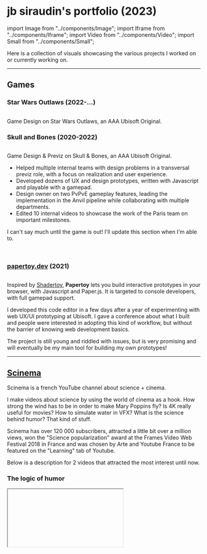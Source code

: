 # jb siraudin's portfolio (2023)

import Image from "../components/Image";
import Iframe from "../components/Iframe";
import Video from "../components/Video";
import Small from "../components/Small";

Here is a collection of visuals showcasing the various projects I worked on or currently working on.

---

## Games

### Star Wars Outlaws (2022-...)

<Image srcImage="https://upload.wikimedia.org/wikipedia/en/6/60/Star_Wars_Outlaws_2023.jpeg" legend="Star Wars Outlaws Key Art"/>

Game Design on Star Wars Outlaws, an AAA Ubisoft Original.

### Skull and Bones (2020-2022)

<Image srcImage="https://upload.wikimedia.org/wikipedia/en/8/81/Skull_%26_Bones_video_game.jpg" legend="Skull and Bones Key Art"/>

Game Design & Previz on Skull & Bones, an AAA Ubisoft Original.

- Helped multiple internal teams with design problems in a transversal previz role, with a focus on realization and user experience.
- Developed dozens of UX and design prototypes, written with Javascript and playable with a gamepad.
- Design owner on two PvPvE gameplay features, leading the implementation in the Anvil pipeline while collaborating with multiple departments.
- Edited 10 internal videos to showcase the work of the Paris team on important milestones.

I can't say much until the game is out! I'll update this section when I'm able to.

<br/>

### [papertoy.dev](https://www.papertoy.dev/) (2021)

<Image srcImage="img/illustrations/papertoy.png" legend="Papertoy Code Editor (October 2021)"/>

Inspired by [Shadertoy](https://www.shadertoy.com), **Papertoy** lets you build interactive prototypes in your browser, with Javascript and Paper.js. It is targeted to console developers, with full gamepad support.

I developed this code editor in a few days after a year of experimenting with web UX/UI prototyping at Ubisoft. I gave a conference about what I built and people were interested in adopting this kind of workflow, but without the barrier of knowing web development basics.

The project is still young and riddled with issues, but is very promising and will eventually be my main tool for building my own prototypes!

---

## [Scinema](https://www.youtube.com/c/Scinemax)

Scinema is a french YouTube channel about science + cinema.

I make videos about science by using the world of cinema as a hook. How strong the wind has to be in order to make Mary Poppins fly? Is 4K really useful for movies? How to simulate water in VFX? What is the science behind humor? That kind of stuff.

Scinema has over 120 000 subscribers, attracted a little bit over a million views, won the "Science popularization" award at the Frames Video Web Festival 2018 in France and was chosen by Arte and Youtube France to be featured on the "Learning" tab of Youtube.

Below is a description for 2 videos that attracted the most interest until now.

### The logic of humor

<Iframe srcUrl="https://www.youtube.com/embed/vUNPAkLGDiI" legend="No english subs yet, sorry!" />

This video gives an overview of the peculiar scientific field around humor, a field desperate to find some logic explanation behind it. The second part of the video focuses on a even more peculiar phenomenon : cringe comedy. And for that, I use the quintessential show in this matter : The Office.

<details>
  <summary>Behind the scenes (the win98 esthetic)</summary>
  <div>
    <Iframe srcUrl="https://www.youtube.com/embed/EHI464tJ07I" />
    <br/>
    <p>This live (in French sadly) described in details the edit in Premiere and the different rigs and comps I built in After Effects to achieve the win98 look.</p>
  </div>
</details>

I was lucky enough to be [featured again on the french magazine Télérama](https://www.telerama.fr/television/sur-la-chaine-scinema,-lhumour,-cest-du-serieux,n6625244.php) with a nice article about the video.

### Monsters & energy

<Iframe srcUrl="https://www.youtube.com/embed/KEtmZ8uMiWI" legend="English subs are available on this one!" />

What kind of monster would use children for their energy industry? Well ... a Pixar monster actually. This video analyzes how the monsters from Monsters, inc would convert children screams into electricity.

<details>
  <summary>Behind the scenes (the title sequence)</summary>
  <div>
  <p>
  As you may have noticed I reanimated the Monsters Inc's title sequence on the film. Here is a video comparing the two sequences.
  </p>
  
  <Iframe srcUrl="https://www.youtube.com/embed/LEk66Nasgjk" />
  <br/>
  <p>
  Everything is animated with After Effects, with a custom expression system for generating the look of each doors, leveraging master properties.
  </p>
  <Image
    srcImage="img/portfolio/mcie1.gif"
  />
  <p class="legend">A demo workflow for working with the doors</p>
  <br />
  <div class="gallery">
    <Image
      srcImage="img/portfolio/mcie2.gif"
      halfWidth
    />
    <Image
      srcImage="img/portfolio/mcie3.gif"
      halfWidth
    />
  </div>
  <p class="legend">
    Demo for the snake rig (left) and compositing details for a few shots (right)
  </p>
  <p>
  The video also features all kinds of motion graphics and compositing work.
  </p>
  <div class="gallery">
    <Image
      srcImage="img/portfolio/mcie6.png"
      halfWidth
    />
    <Image
      srcImage="img/portfolio/mcie7.png"
      halfWidth
    />
  </div>
  <div class="gallery">
    <Image
      srcImage="img/portfolio/mcie8.gif"
      halfWidth
    />
    <Image
      srcImage="img/portfolio/mcie9.gif"
      halfWidth
    />
  </div>
  <div class="gallery">
    <Image
      srcImage="img/portfolio/mcie4.png"
      halfWidth
    />
    <Image
      srcImage="img/portfolio/mcie5.png"
      halfWidth
    />
  </div>
  <p class="legend">Stills and gifs taken from the video</p>
  <br/>
  </div>
</details>

A few press articles covered it at the time and it was a nice [first feature in Télérama](https://www.telerama.fr/medias/monstres-energie-par-scinema-les-cris-denfants,-remede-a-la-crise-energetique,n6102988.php) for Scinéma!

---

## Graphics

### [The Shape of Movies](http://www.theshapeofmovies.com)

The Shape of Movies is a website about visualizing the colors of movies.

I developed the offline program to get the color palette of every frame of a movie, with OpenCV. Then I made this website to have an fun interactive viz of my results, with MeteorJS, ReactJS and PixiJS.

The design of the website is inspired by the plainness of scientific papers made with LateX.

<Image
  srcImage="img/portfolio/tsom2.png"
  altText="previous-website-look"
  legend="Demo look for a search request on the website"
/>

Other cool projects like the [Colors of Motion](https://thecolorsofmotion.com/) or [Cinemetrics](http://cinemetrics.fredericbrodbeck.de/) inspired my focus on movie color palettes.

I recently remade the website with NextJS to make it easier for me to handle in the future.

<Image
  srcImage="img/portfolio/tsom1.png"
  altText="current-website-look"
  legend="Front page of The Shape of Movies"
/>

### Animation with Kelvinlets

#### Streamlining a sculpting method for animation purposes

The idea is to apply sculpting brushes dynamically. I chose the Kelvinlets brush for their flexibility and scalability both in space and time. For the [github version build in C++ and Qt](https://github.com/jbsiraudin/unikel), you create a path with keyPoints, each keyPoint containing brush sculpting parameters (scale, rotation, radius of the brush, ...). The program create brushes along the path, interpolating the values of the keyPoints, always applying the translate brush. 3 brushes are applied at a time, selected close to the center of the bounding box of the model to ensure that the model "travels" along the
path.

Initially thought to be a solution for designing a vortex animation for a 3D animated short, I expanded the capacities with the implementation of Dynamic Kelvinlets, for secondary elastic movements.

<Video srcVideo="/img/portfolio/test1.webm" />

<Video srcVideo="/img/portfolio/test2.webm" />

<br/>

It was first a school project, and I made another implementation in Unity with compute shaders.

<br/>

<Iframe srcUrl="https://www.youtube.com/embed/icINRLGSq4Y" />

<br/>

---

## Random stuff

### Animated posters

I really like [Kevin Tong's work](https://tragic-sunshine.myshopify.com/") so I took a shot at animating the two posters he did for Naughty Dog. All work was done with Photoshop and After Effects.

<div className="gallery">
  <Image
    srcImage="img/portfolio/tlou1.jpg"
    halfWidth
  />
  <Image
    srcImage="img/portfolio/tlou2.jpg"
    halfWidth
  />
</div>

<p class="legend">Kevin Tong's original posters</p>

<div className="gallery">
  <Video
    srcVideo="img/portfolio/tlouanim1.mp4"
    width="400"
    height="600"
  />
  <Video
    srcVideo="img/portfolio/tlouanim2.mp4"
    width="400"
    height="600"
  />
</div>

<p class="legend">My animated versions of the posters</p>

### [Chrome extension "Buy mode"](https://chrome.google.com/webstore/detail/buy-mode/chelhfjncfodagiaajlcedabncohepag?hl=en)

A silly little chrome extension that launches The Sims' Buy Mode music playlist when you enter Amazon's website and stops it when you leave it.
The code is [available on my GitHub](https://github.com/jbsiraudin/buymode-amazon).

<br/>
<br/>
<br/>
